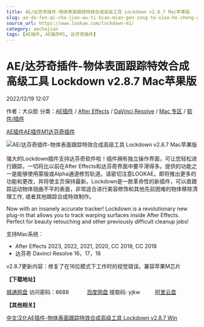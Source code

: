 ```yaml
---
title: AE/达芬奇插件-物体表面跟踪特效合成高级工具 Lockdown v2.8.7 Mac苹果版
slug: ae-da-fen-qi-cha-jian-wu-ti-biao-mian-gen-zong-te-xiao-he-cheng-gao-ji-gong-ju-lockdown-v2-8-7-macping-guo-ban
source_url: https://www.lookae.com/lockdown-m1/
category: aechajian
tags: [AE插件, AE插件M1, 达芬奇插件]
---
```

# AE/达芬奇插件-物体表面跟踪特效合成高级工具 Lockdown v2.8.7 Mac苹果版

2022/12/19 12:07

作者：大众脸
分类：[AE插件](https://www.lookae.com/after-effects/aechajian/) / [After Effects](https://www.lookae.com/after-effects/) / [DaVinci Resolve](https://www.lookae.com/qitarjcj/resolvezy/) / [Mac 专区](https://www.lookae.com/mac-osx/) / [软件/插件](https://www.lookae.com/qitarjcj/)

[AE插件](https://www.lookae.com/tag/ae%e6%8f%92%e4%bb%b6/)[AE插件M1](https://www.lookae.com/tag/aem1/)[达芬奇插件](https://www.lookae.com/tag/%e8%be%be%e8%8a%ac%e5%a5%87%e6%8f%92%e4%bb%b6/)

![AE/达芬奇插件-物体表面跟踪特效合成高级工具 Lockdown v2.8.7 Mac苹果版](https://www.lookae.com/wp-content/uploads/2019/10/Lockdown.jpg "AE/达芬奇插件-物体表面跟踪特效合成高级工具 Lockdown v2.8.7 Mac苹果版-LookAE.com")  
[﻿﻿﻿](https://cloud.video.taobao.com//play/u/705956171/p/1/e/6/t/1/318386610195.mp4)  
强大的Lockdown插件支持达芬奇软件啦！插件拥有独立操作界面，可让您轻松进行跟踪，一切将比以前在After Effects和达芬奇界面中要平滑得多。提供的功能之一是能够使用蒙版或Alpha通道修剪轨道。请密切注意LOOKAE。即将推出更多的功能和更改，并将使主页保持最新。Lockdown是一款革命性的新插件，可以直跟踪运动物体扭曲不平的表面，非常适合进行美容修饰和其他先前困难的物体移除清理工作, 或者其他跟踪合成特效制作。

Now with an insanely accurate tracker! Lockdown is a revolutionary new plug-in that allows you to track warping surfaces inside After Effects. Perfect for beauty retouching and other previously difficult cleanup jobs!

支持Mac系统：

* After Effects 2023, 2022, 2021, 2020, CC 2019, CC 2018
* 达芬奇 Davinci Resolve 16，17，18

v2.8.7更新内容：修复了在16位模式下工作时的视觉错误。兼容苹果M芯片

**【下载地址】**

[城通网盘](https://url70.ctfile.com/f/2827370-751056649-ef7c5f?p=4431) 访问密码：6688            [百度网盘](https://pan.baidu.com/s/10m4ckzyHmReJ5rIXZ6tdxg?pwd=yjkw) 提取码: yjkw          [阿里云盘](https://www.aliyundrive.com/s/2XxC9yPsZpW)

**【其他相关】**

[中文汉化AE插件-物体表面跟踪特效合成高级工具 Lockdown v2.8.7 Win](https://www.lookae.com/lockdown-286/)
